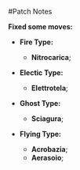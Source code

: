 #Patch Notes

**Fixed some moves:**
- **Fire Type:**
  - **Nitrocarica**;
   
- **Electic Type:**
  - **Elettrotela**;
   
- **Ghost Type:**
  - **Sciagura**;
  
- **Flying Type:**
  - **Acrobazia**;
  - **Aerasoio**;